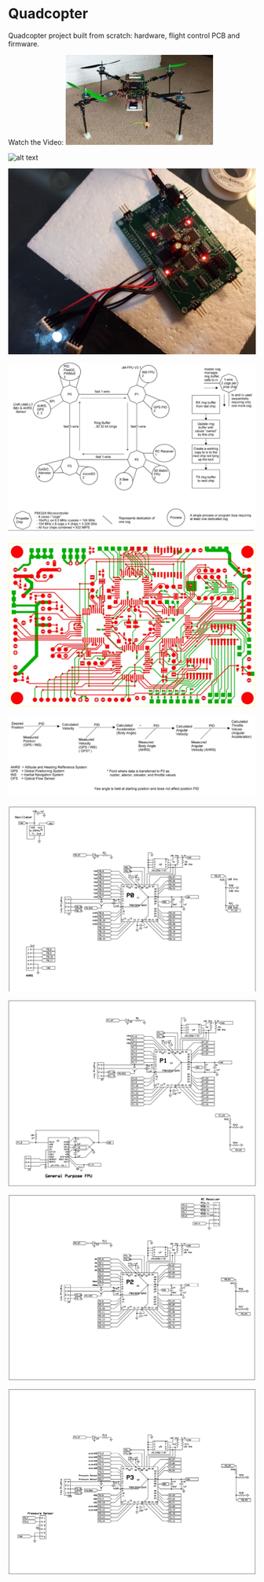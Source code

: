 # Quadcopter
Quadcopter project built from scratch: hardware, flight control PCB and firmware.


Watch the Video:
[![Watch the video](https://github.com/RichardO82/Quadcopter/blob/main/QP-Small-300x183.jpg)](https://youtu.be/GqNNZwK2zFc)

![alt text](https://github.com/RichardO82/Quadcopter/blob/main/4%20chip%20pcb.jpg)

![alt text](https://github.com/RichardO82/Quadcopter/blob/main/FC_Board.jpg)

![alt text](https://github.com/RichardO82/Quadcopter/blob/main/Cog_Allocation_Chart.jpg)

![alt text](https://github.com/RichardO82/Quadcopter/blob/main/PCB_Layout.jpg)

![alt text](https://github.com/RichardO82/Quadcopter/blob/main/PID_Chart.jpg)

![alt text](https://github.com/RichardO82/Quadcopter/blob/main/SCH%20P0.jpg)

![alt text](https://github.com/RichardO82/Quadcopter/blob/main/SCH%20P1.jpg)

![alt text](https://github.com/RichardO82/Quadcopter/blob/main/SCH%20P2.jpg)

![alt text](https://github.com/RichardO82/Quadcopter/blob/main/SCH%20P3.jpg)
